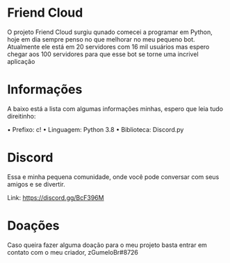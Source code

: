 # Friend Cloud
O projeto Friend Cloud surgiu qunado comecei a programar em Python, hoje em dia sempre penso no que melhorar no meu pequeno bot.
Atualmente ele está em 20 servidores com 16 mil usuários mas espero chegar aos 100 servidores para que esse bot se torne uma incrivel aplicação

# Informações
A baixo está a lista com algumas informações minhas, espero que leia tudo direitinho:

• Prefixo: c!
• Linguagem: Python 3.8
• Biblioteca: Discord.py

# Discord
Essa e minha pequena comunidade, onde você pode conversar com seus amigos e se divertir.

Link: https://discord.gg/BcF396M


# Doações

Caso queira fazer alguma doação para o meu projeto basta entrar em contato com o meu criador, zGumeloBr#8726
